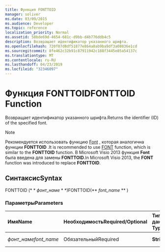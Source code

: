 ```yaml
---
title: Функция FONTTOID
manager: soliver
ms.date: 03/09/2015
ms.audience: Developer
ms.topic: reference
localization_priority: Normal
ms.assetid: 58bde69d-4654-681c-d9bb-d4b776ddb4c5
description: Возвращает идентификатор указанного шрифта.
ms.openlocfilehash: 720f07d8df51877e864a8ab9ba9df3a08836e1cd
ms.sourcegitcommit: 8fe462c32b91c87911942c188f3445e85a54137c
ms.translationtype: MT
ms.contentlocale: ru-RU
ms.lasthandoff: 04/23/2019
ms.locfileid: "32346097"
---
```

# <a name="fonttoid-function"></a><span data-ttu-id="086a4-103">Функция FONTTOID</span><span class="sxs-lookup"><span data-stu-id="086a4-103">FONTTOID Function</span></span>

<span data-ttu-id="086a4-104">Возвращает идентификатор указанного шрифта.</span><span class="sxs-lookup"><span data-stu-id="086a4-104">Returns the identifier (ID) of the specified font.</span></span>
  
> [!NOTE]
> <span data-ttu-id="086a4-105">Рекомендуется использовать функцию [Font](font-function.md) , которая аналогична функции **FONTTOID** .</span><span class="sxs-lookup"><span data-stu-id="086a4-105">It is recommended to use [FONT](font-function.md) function, which is similar to the **FONTTOID** function.</span></span> <span data-ttu-id="086a4-106">В Microsoft Visio 2013 функция **Font** была введена для замены **FONTTOID**.</span><span class="sxs-lookup"><span data-stu-id="086a4-106">In Microsoft Visio 2013, the **FONT** function was introduced to replace **FONTTOID**.</span></span> 
  
## <a name="syntax"></a><span data-ttu-id="086a4-107">Синтаксис</span><span class="sxs-lookup"><span data-stu-id="086a4-107">Syntax</span></span>

<span data-ttu-id="086a4-108">FONTTOID (\* \* *фонт_наме* \* \*)</span><span class="sxs-lookup"><span data-stu-id="086a4-108">FONTTOID(\*\* *font_name* \*\* )</span></span> 
  
### <a name="parameters"></a><span data-ttu-id="086a4-109">Параметры</span><span class="sxs-lookup"><span data-stu-id="086a4-109">Parameters</span></span>

|<span data-ttu-id="086a4-110">**Имя**</span><span class="sxs-lookup"><span data-stu-id="086a4-110">**Name**</span></span>|<span data-ttu-id="086a4-111">**Необходимость**</span><span class="sxs-lookup"><span data-stu-id="086a4-111">**Required/Optional**</span></span>|<span data-ttu-id="086a4-112">**Тип данных**</span><span class="sxs-lookup"><span data-stu-id="086a4-112">**Data Type**</span></span>|<span data-ttu-id="086a4-113">**Описание**</span><span class="sxs-lookup"><span data-stu-id="086a4-113">**Description**</span></span>|
|:-----|:-----|:-----|:-----|
| <span data-ttu-id="086a4-114">_фонт_наме_</span><span class="sxs-lookup"><span data-stu-id="086a4-114">_font_name_</span></span> <br/> |<span data-ttu-id="086a4-115">Обязательный</span><span class="sxs-lookup"><span data-stu-id="086a4-115">Required</span></span>  <br/> |<span data-ttu-id="086a4-116">**String**</span><span class="sxs-lookup"><span data-stu-id="086a4-116">**String**</span></span> <br/> |<span data-ttu-id="086a4-117">Имя шрифта.</span><span class="sxs-lookup"><span data-stu-id="086a4-117">The name of the font.</span></span>  <br/> |
   

